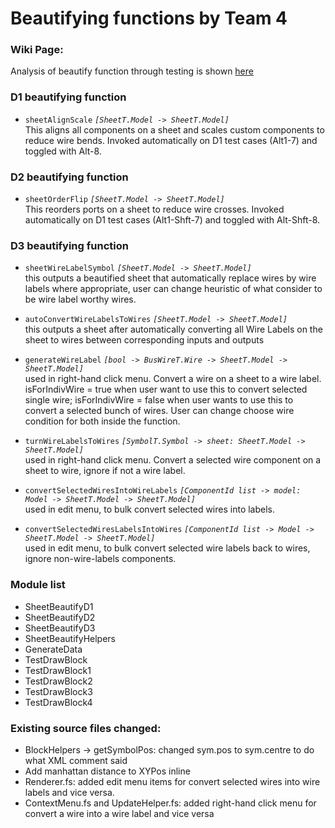 # Beautifying functions by Team 4

### Wiki Page: 
Analysis of beautify function through testing is shown [here](https://github.com/AdvikChitre/issie/wiki/Beautify-Analysis)


<!-- 
(README has statement of how beautify function is invoked and any other user info about how to run it.)
add below -->

### D1 beautifying function 
- `sheetAlignScale` _`[SheetT.Model -> SheetT.Model]`_  
This aligns all components on a sheet and scales custom components to reduce wire bends. Invoked automatically on D1 test cases (Alt1-7) and toggled with Alt-8.

### D2 beautifying function 
- `sheetOrderFlip` _`[SheetT.Model -> SheetT.Model]`_  
This reorders ports on a sheet to reduce wire crosses. Invoked automatically on D1 test cases (Alt1-Shft-7) and toggled with Alt-Shft-8.

### D3 beautifying function 
- `sheetWireLabelSymbol` _`[SheetT.Model -> SheetT.Model]`_  
this outputs a beautified sheet that automatically replace wires by wire labels where appropriate, user can change heuristic of what consider to be wire label worthy wires. 

- `autoConvertWireLabelsToWires` _`[SheetT.Model -> SheetT.Model]`_  
this outputs a sheet after automatically converting all Wire Labels on the sheet to wires between corresponding inputs and outputs

- `generateWireLabel` _`[bool -> BusWireT.Wire -> SheetT.Model -> SheetT.Model]`_  
used in right-hand click menu. Convert a wire on a sheet to a wire label. isForIndivWire = true when user want to use this to convert selected single wire; isForIndivWire = false when user wants to use this to convert a selected bunch of wires. User can change choose wire condition for both inside the function. 

- `turnWireLabelsToWires` _`[SymbolT.Symbol -> sheet: SheetT.Model -> SheetT.Model]`_  
used in right-hand click menu. Convert a selected wire component on a sheet to wire, ignore if not a wire label.

- `convertSelectedWiresIntoWireLabels` _`[ComponentId list -> model: Model -> SheetT.Model -> SheetT.Model]`_  
used in edit menu, to bulk convert selected wires into labels.

- `convertSelectedWiresLabelsIntoWires` _`[ComponentId list -> Model -> SheetT.Model -> SheetT.Model]`_  
used in edit menu, to bulk convert selected wire labels back to wires, ignore non-wire-labels components.


### Module list
- SheetBeautifyD1
- SheetBeautifyD2
- SheetBeautifyD3
- SheetBeautifyHelpers
- GenerateData
- TestDrawBlock
- TestDrawBlock1
- TestDrawBlock2
- TestDrawBlock3
- TestDrawBlock4

### Existing source files changed:
- BlockHelpers -> getSymbolPos: changed sym.pos to sym.centre to do what XML comment said
- Add manhattan distance to XYPos inline
- Renderer.fs: added edit menu items for convert selected wires into wire labels and vice versa.
- ContextMenu.fs and UpdateHelper.fs: added right-hand click menu for convert a wire into a wire label and vice versa
<!-- 
(if needed) README has statement of anything that has changed in repo since demo and why.

(if needed) README has statement of anything important to be considered about functionality not shown in demo. -->
